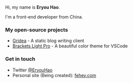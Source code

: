Hi, my name is **Eryou Hao**.

I'm a front-end developer from China.

### My open-source projects

- [Gridea](https://github.com/getgridea/gridea) - A static blog writing client
- [Brackets Light Pro](https://github.com/EryouHao/brackets-light-pro) - A beautiful color theme for VSCode


### Get in touch

- Twitter [@EryouHao](https://twitter.com/EryouHao)
- Personal site (Being created): [fehey.com](https://fehey.com)
